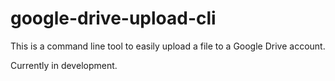 # google-drive-upload-cli

This is a command line tool to easily upload a file to a Google Drive account.

Currently in development.
